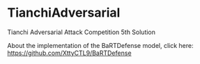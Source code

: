 # TianchiAdversarial
Tianchi Adversarial Attack Competition 5th Solution

About the implementation of the BaRTDefense model, click here:
https://github.com/XttyCTL9/BaRTDefense
